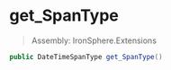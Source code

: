 ﻿

# get_SpanType

> Assembly: IronSphere.Extensions

```csharp
public DateTimeSpanType get_SpanType()
```



